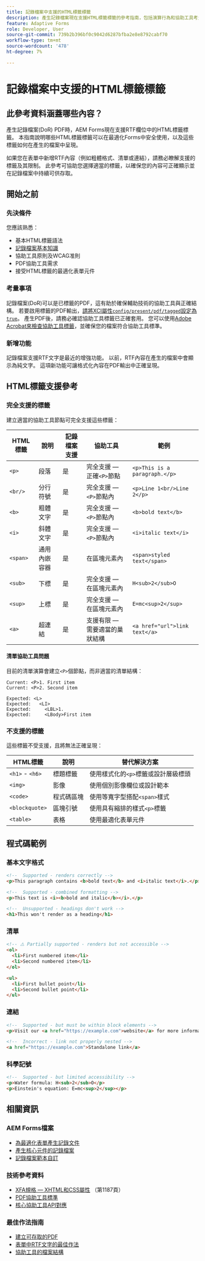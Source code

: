 ```yaml
---
title: 記錄檔案中支援的HTML標籤標籤
description: 產生記錄檔案現在支援HTML標籤標籤的參考指南，包括演算行為和協助工具考量事項
feature: Adaptive Forms
role: Developer, User
source-git-commit: 739b2b396bf0c9042d6287bfba2e8e8792cabf70
workflow-type: tm+mt
source-wordcount: '478'
ht-degree: 7%

---
```




# 記錄檔案中支援的HTML標籤標籤

## 此參考資料涵蓋哪些內容？

產生記錄檔案(DoR) PDF時，AEM Forms現在支援RTF欄位中的HTML標籤標籤。 本指南說明哪些HTML標籤標籤可以在最適化Forms中安全使用，以及這些標籤如何在產生的檔案中呈現。

如果您在表單中新增RTF內容（例如粗體格式、清單或連結），請務必瞭解支援的標籤及其限制。 此參考可協助您選擇適當的標籤，以確保您的內容可正確顯示並在記錄檔案中持續可供存取。

## 開始之前

### 先決條件

您應該熟悉：

- 基本HTML標籤語法
- [記錄檔案基本知識](/help/forms/generate-document-of-record-for-non-xfa-based-adaptive-forms.md)
- 協助工具原則及WCAG准則
- PDF協助工具需求
- 接受HTML標籤的最適化表單元件

### 考量事項

記錄檔案(DoR)可以是已標籤的PDF，這有助於確保輔助技術的協助工具與正確結構。 若要啟用標籤的PDF輸出，[請將XCI屬性`config/present/pdf/tagged`設定為`true`](/help/forms/generate-document-of-record-for-non-xfa-based-adaptive-forms.md#use-a-custom-xci-file)。 產生PDF後，請務必確認協助工具標籤已正確套用。 您可以使用[Adobe Acrobat來檢查協助工具標籤](https://helpx.adobe.com/in/acrobat/using/create-verify-pdf-accessibility.html)，並確保您的檔案符合協助工具標準。

### 新增功能

記錄檔案支援RTF文字是最近的增強功能。 以前，RTF內容在產生的檔案中會顯示為純文字。 這項新功能可讓格式化內容在PDF輸出中正確呈現。

## HTML標籤支援參考

### 完全支援的標籤

建立適當的協助工具節點可完全支援這些標籤：

| HTML標籤 | 說明 | 記錄檔案支援 | 協助工具 | 範例 |
|----------|-------------|-------------|---------------|---------|
| `<p>` | 段落 | 是 | 完全支援 — 正確`<P>`節點 | `<p>This is a paragraph.</p>` |
| `<br/>` | 分行符號 | 是 | 完全支援 — `<P>`節點內 | `<p>Line 1<br/>Line 2</p>` |
| `<b>` | 粗體文字 | 是 | 完全支援 — `<P>`節點內 | `<b>bold text</b>` |
| `<i>` | 斜體文字 | 是 | 完全支援 — `<P>`節點內 | `<i>italic text</i>` |
| `<span>` | 通用內嵌容器 | 是 | 在區塊元素內 | `<span>styled text</span>` |
| `<sub>` | 下標 | 是 | 完全支援 — 在區塊元素內 | `H<sub>2</sub>O` |
| `<sup>` | 上標 | 是 | 完全支援 — 在區塊元素內 | `E=mc<sup>2</sup>` |
| `<a>` | 超連結 | 是 | 支援有限 — 需要適當的巢狀結構 | `<a href="url">link text</a>` |


#### 清單協助工具問題

目前的清單演算會建立`<P>`個節點，而非適當的清單結構：

```
Current: <P>1. First item
Current: <P>2. Second item

Expected: <L>
Expected:   <LI>
Expected:     <LBL>1.
Expected:     <LBody>First item
```

### 不支援的標籤

這些標籤不受支援，且將無法正確呈現：

| HTML標籤 | 說明 | 替代解決方案 |
|----------|-------------|---------------------|
| `<h1>` - `<h6>` | 標題標籤 | 使用樣式化的`<p>`標籤或設計層級標頭 |
| `<img>` | 影像 | 使用個別影像欄位或設計範本 |
| `<code>` | 程式碼區塊 | 使用等寬字型搭配`<span>`樣式 |
| `<blockquote>` | 區塊引號 | 使用具有縮排的樣式`<p>`標籤 |
| `<table>` | 表格 | 使用最適化表單元件 |

## 程式碼範例

### 基本文字格式

```html
<!--  Supported - renders correctly -->
<p>This paragraph contains <b>bold text</b> and <i>italic text</i>.</p>

<!--  Supported - combined formatting -->
<p>This text is <i><b>bold and italic</b></i>.</p>

<!--  Unsupported - headings don't work -->
<h1>This won't render as a heading</h1>
```

### 清單

```html
<!-- ⚠️ Partially supported - renders but not accessible -->
<ol>
  <li>First numbered item</li>
  <li>Second numbered item</li>
</ol>

<ul>
  <li>First bullet point</li>
  <li>Second bullet point</li>
</ul>
```

### 連結

```html
<!--  Supported - but must be within block elements -->
<p>Visit our <a href="https://example.com">website</a> for more information.</p>

<!--  Incorrect - link not properly nested -->
<a href="https://example.com">Standalone link</a>
```

### 科學記號

```html
<!--  Supported - but limited accessibility -->
<p>Water formula: H<sub>2</sub>O</p>
<p>Einstein's equation: E=mc<sup>2</sup></p>
```

## 相關資訊

### AEM Forms檔案

- [為最適化表單產生記錄文件](/help/forms/generate-document-of-record-for-non-xfa-based-adaptive-forms.md)
- [產生核心元件的記錄檔案](/help/forms/generate-document-of-record-core-components.md)
- [記錄檔案範本自訂](/help/forms/generate-document-of-record-for-non-xfa-based-adaptive-forms.md#customize-the-branding-information-in-document-of-record)

### 技術參考資料

- [XFA規格 — XHTML和CSS屬性](https://www.adobe.com/devnet/acrobat/pdfs/XFA-3_3.pdf) （第1187頁）
- [PDF協助工具標準](https://www.w3.org/TR/WCAG21/)
- [核心協助工具API對應](https://www.w3.org/TR/core-aam-1.2/#role-map-superscript)

### 最佳作法指南

- [建立可存取的PDF](https://www.adobe.com/accessibility/pdf.html)
- [表單中RTF文字的最佳作法](/help/forms/creating-accessible-adaptive-forms.md)
- [協助工具的檔案結構](/help/forms/creating-accessible-adaptive-forms.md)

